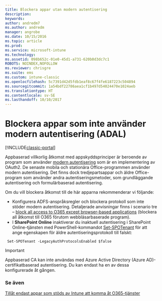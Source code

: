```yaml
---
title: Blockera appar utan modern autentisering
description: 
keywords: 
author: andredm7
ms.author: andredm
manager: angrobe
ms.date: 10/15/2016
ms.topic: article
ms.prod: 
ms.service: microsoft-intune
ms.technology: 
ms.assetid: 098b652c-01e0-45d1-a731-620b0d3dc7c1
ROBOTS: NOINDEX,NOFOLLOW
ms.reviewer: chrisgre
ms.suite: ems
ms.custom: intune-classic
ms.openlocfilehash: 5c7391d42d5fdb1eaf8c67f4fe6187223c504894
ms.sourcegitcommit: 1a54bdf22786aea1cf1b497d54024470e1024aeb
ms.translationtype: HT
ms.contentlocale: sv-SE
ms.lasthandoff: 10/10/2017
---
```

# <a name="block-apps-that-do-not-use-modern-authentication-adal"></a>Blockera appar som inte använder modern autentisering (ADAL)

[!INCLUDE[classic-portal](../includes/classic-portal.md)]

Appbaserad villkorlig åtkomst med appskyddsprinciper är beroende av program som använder [modern autentisering](https://support.office.com/article/Using-Office-365-modern-authentication-with-Office-clients-776c0036-66fd-41cb-8928-5495c0f9168a) som är en implementering av OAuth2. De senaste mobila och stationära Office-programmen använder modern autentisering. Det finns dock tredjepartsappar och äldre Office-program som använder andra autentiseringsmetoder, som grundläggande autentisering och formulärbaserad autentisering.

Om du vill blockera åtkomst till de här apparna rekommenderar vi följande:

* Konfigurera ADFS-anspråksregler och blockera protokoll som inte stöder modern autentisering. Detaljerade anvisningar finns i scenario tre – [block all access to O365 except browser-based applications](https://technet.microsoft.com/library/dn592182.aspx) (blockera all åtkomst till O365 förutom webbläsarbaserade program).
* I **SharePoint Online** inaktiverar du inaktuell autentisering i SharePoint Online-tjänsten med PowerShell-kommandot [Set-SPOTenant](https://technet.microsoft.com/library/fp161390.aspx) för att ange egenskapen för äldre autentiseringsprotokoll till falskt:

```
 Set-SPOTenant -LegacyAuthProtocolsEnabled $false

```


>[!IMPORTANT]
>Appbaserad CA kan inte användas med Azure Active Directory (Azure AD)-certifikatbaserad autentisering. Du kan endast ha en av dessa konfigurerade åt gången.

### <a name="see-also"></a>Se även
[Tillåt endast appar som stöds av Intune att komma åt O365-tjänster](allow-policy-managed-apps-access-to-o365.md)
